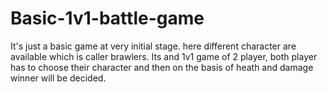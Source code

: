 # Basic-1v1-battle-game
It's just a basic game at very initial stage. here different character are available which is caller brawlers. Its and 1v1 game of 2 player, both player has to choose their character and then on the basis of heath and damage winner will be decided.
